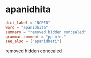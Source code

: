 # apanidhita

``` toml
dict_label = "NCPED"
word = "apanidhita"
summary = "removed hidden concealed"
grammar_comment = "pp mfn."
see_also = ["apanidheti"]
```

removed hidden concealed

